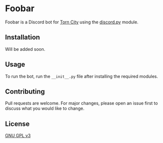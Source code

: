 # Foobar

Foobar is a Discord bot for [Torn City](https://www.torn.com) using the [discord.py](https://github.com/Rapptz/discord.py) module.

## Installation

Will be added soon.

## Usage

To run the bot, run the `__init__.py` file after installing the required modules.

## Contributing
Pull requests are welcome. For major changes, please open an issue first to discuss what you would like to change.

## License
[GNU GPL v3](https://github.com/dssecret/torn-bot/blob/main/LICENSE)
